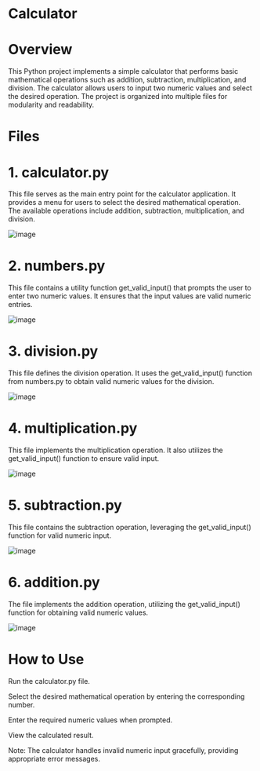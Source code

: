 # Calculator

# Overview

This Python project implements a simple calculator that performs basic mathematical operations
such as addition, subtraction, multiplication, and division. The calculator allows users to input two
numeric values and select the desired operation. The project is organized into multiple files for
modularity and readability.

# Files
# 1. calculator.py

This file serves as the main entry point for the calculator application. It provides a menu for users to select the desired mathematical operation. The available operations include addition, subtraction, multiplication, and division.

![image](https://github.com/MatheusCarpe/calculator/assets/93806875/c760eebf-3e47-44d4-9d31-b02ca103e312)


# 2. numbers.py
This file contains a utility function get_valid_input() that prompts the user to enter two
numeric values. It ensures that the input values are valid numeric entries.

![image](https://github.com/MatheusCarpe/calculator/assets/93806875/0e5415ef-3be2-402c-bfc2-3ce4970ed314)


# 3. division.py
This file defines the division operation. It uses the get_valid_input() function from
numbers.py to obtain valid numeric values for the division.

![image](https://github.com/MatheusCarpe/calculator/assets/93806875/315bd501-00c4-4b67-acc0-97ea9faf011c)


# 4. multiplication.py
This file implements the multiplication operation. It also utilizes the get_valid_input()
function to ensure valid input.

![image](https://github.com/MatheusCarpe/calculator/assets/93806875/d5b52cea-9322-4bd0-8021-a92f269156eb)


# 5. subtraction.py
This file contains the subtraction operation, leveraging the get_valid_input() function for
valid numeric input.

![image](https://github.com/MatheusCarpe/calculator/assets/93806875/f8dbc8f2-88df-48ec-9b3d-df79b9a641ae)


# 6. addition.py
The file implements the addition operation, utilizing the get_valid_input() function for
obtaining valid numeric values.

![image](https://github.com/MatheusCarpe/calculator/assets/93806875/58c6b838-a1da-4d27-9d93-a2c8db6c91e2)


# How to Use

Run the calculator.py file.

Select the desired mathematical operation by entering the corresponding number.

Enter the required numeric values when prompted.

View the calculated result.

Note: The calculator handles invalid numeric input gracefully, providing appropriate error messages.

